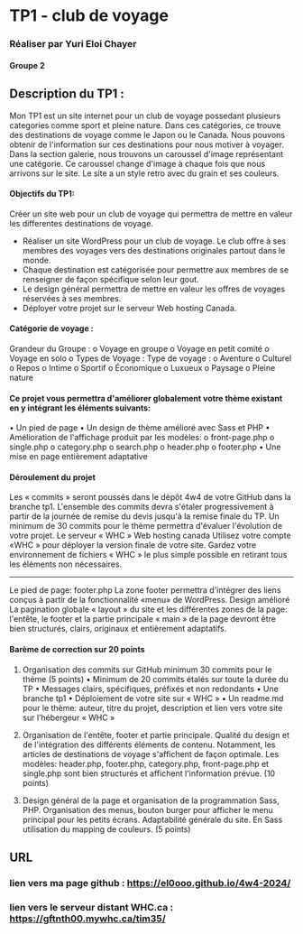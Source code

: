 # TP1 - club de voyage #
### Réaliser par Yuri Eloi Chayer
#### Groupe 2

## Description du TP1 : 
Mon TP1 est un site internet pour un club de voyage possedant plusieurs categories comme sport et pleine nature. Dans ces catégories, ce trouve des destinations de voyage comme le Japon ou le Canada. Nous pouvons obtenir de l'information sur ces destinations pour nous motiver à voyager. Dans la section galerie, nous trouvons un caroussel d'image représentant une catégorie. Ce caroussel change d'image à chaque fois que nous arrivons sur le site. Le site a un style retro avec du grain et ses couleurs.

#### Objectifs du TP1:
Créer un site web pour un club de voyage qui permettra de mettre en valeur les differentes destinations de voyage.
-	Réaliser un site WordPress pour un club de voyage. Le club offre à ses membres des voyages vers des destinations originales partout dans le monde.
-	Chaque destination est catégorisée pour permettre aux membres de se renseigner de façon spécifique selon leur gout.
-	Le design général permettra de mettre en valeur les offres de voyages réservées à ses membres.
-	Déployer votre projet sur le serveur Web hosting Canada.

#### Catégorie de voyage :
Grandeur du Groupe :
o	Voyage en groupe
o	Voyage en petit comité
o	Voyage en solo
o	Types de Voyage :
Type de voyage :
o	Aventure
o	Culturel
o	Repos
o	Intime
o	Sportif
o	Économique
o	Luxueux
o	Paysage
o	Pleine nature

#### Ce projet vous permettra d'améliorer globalement votre thème existant en y intégrant les éléments suivants: 
•	Un pied de page
•	Un design de thème amélioré avec Sass et PHP
•	Amélioration de l'affichage produit par les modèles:
o	front-page.php
o	single.php
o	category.php
o	search.php
o	header.php
o	footer.php
•	Une mise en page entièrement adaptative

#### Déroulement du projet
Les « commits » seront poussés dans le dépôt 4w4 de votre GitHub dans la branche tp1.
L'ensemble des commits devra s'étaler progressivement à partir de la journée de remise du devis jusqu'à la remise finale du TP.
Un minimum de 30 commits pour le thème permettra d'évaluer l'évolution de votre projet.
Le serveur « WHC » Web hosting canada
Utilisez votre compte «WHC » pour déployer la version finale de votre site.
Gardez votre environnement de fichiers « WHC » le plus simple possible en retirant tous les éléments non nécessaires.
________________________________________
Le pied de page: footer.php
La zone footer permettra d'intégrer des liens conçus à partir de la fonctionnalité «menu» de WordPress.
Design amélioré
La pagination globale « layout » du site et les différentes zones de la page: l'entête, le footer et la partie principale « main » de la page devront être bien structurés, clairs, originaux et entièrement adaptatifs.

#### Barème de correction sur 20 points
1.	Organisation des commits sur GitHub minimum 30 commits pour le thème (5 points)
•	Minimum de 20 commits étalés sur toute la durée du TP
•	Messages clairs, spécifiques, préfixés et non redondants
•	Une branche tp1
•	Déploiement de votre site sur « WHC »
•	Un readme.md pour le thème: auteur, titre du projet, description et lien vers votre site sur l’hébergeur « WHC »

2.	Organisation de l'entête, footer et partie principale. Qualité du design et de l'intégration des différents éléments de contenu. Notamment, les articles de destinations de voyage s'affichent de façon optimale. Les modèles: header.php, footer.php, category.php, front-page.php et single.php sont bien structurés et affichent l'information prévue. (10 points)

3.	Design général de la page et organisation de la programmation Sass, PHP. Organisation des menus, bouton burger pour afficher le menu principal pour les petits écrans. Adaptabilité générale du site. En Sass utilisation du mapping de couleurs. (5 points)

## URL
### lien vers ma page github : https://el0ooo.github.io/4w4-2024/
### lien vers le serveur distant WHC.ca : https://gftnth00.mywhc.ca/tim35/